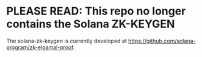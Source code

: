 # PLEASE READ: This repo no longer contains the Solana ZK-KEYGEN

The solana-zk-keygen is currently developed at <https://github.com/solana-program/zk-elgamal-proof>.
